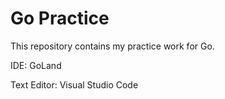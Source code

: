 # Go Practice
This repository contains my practice work for Go.

IDE: GoLand

Text Editor: Visual Studio Code